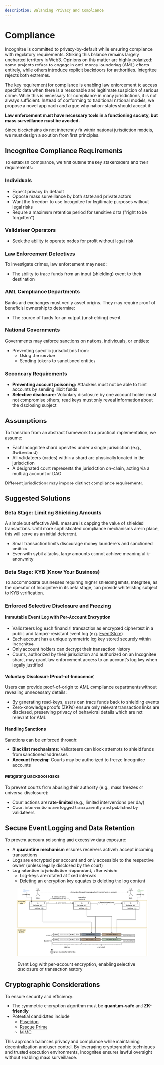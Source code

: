 ```yaml
---
description: Balancing Privacy and Compliance
---
```


# Compliance

Incognitee is committed to privacy-by-default while ensuring compliance with regulatory requirements. Striking this balance remains largely uncharted territory in Web3. Opinions on this matter are highly polarized: some projects refuse to engage in anti-money laundering (AML) efforts entirely, while others introduce explicit backdoors for authorities. Integritee rejects both extremes.

The key requirement for compliance is enabling law enforcement to access specific data when there is a reasonable and legitimate suspicion of serious crime. While this is necessary for compliance in many jurisdictions, it is not always sufficient. Instead of conforming to traditional national models, we propose a novel approach and argue why nation-states should accept it:

**Law enforcement must have necessary tools in a functioning society, but mass surveillance must be avoided.**

Since blockchains do not inherently fit within national jurisdiction models, we must design a solution from first principles.

## Incognitee Compliance Requirements

To establish compliance, we first outline the key stakeholders and their requirements:

### Individuals
- Expect privacy by default
- Oppose mass surveillance by both state and private actors
- Want the freedom to use Incognitee for legitimate purposes without legal risks
- Require a maximum retention period for sensitive data ("right to be forgotten")

### Validateer Operators
- Seek the ability to operate nodes for profit without legal risk

### Law Enforcement Detectives
To investigate crimes, law enforcement may need:
- The ability to trace funds from an input (shielding) event to their destination

### AML Compliance Departments
Banks and exchanges must verify asset origins. They may require proof of beneficial ownership to determine:
- The source of funds for an output (unshielding) event

### National Governments
Governments may enforce sanctions on nations, individuals, or entities:
- Preventing specific jurisdictions from:
    - Using the service
    - Sending tokens to sanctioned entities

### Secondary Requirements
- **Preventing account poisoning:** Attackers must not be able to taint accounts by sending illicit funds
- **Selective disclosure:** Voluntary disclosure by one account holder must not compromise others; read keys must only reveal information about the disclosing subject

## Assumptions
To transition from an abstract framework to a practical implementation, we assume:
- Each Incognitee shard operates under a single jurisdiction (e.g., Switzerland)
- All validateers (nodes) within a shard are physically located in the jurisdiction
- A designated court represents the jurisdiction on-chain, acting via a multisig account or DAO

Different jurisdictions may impose distinct compliance requirements.

## Suggested Solutions

### Beta Stage: Limiting Shielding Amounts
A simple but effective AML measure is capping the value of shielded transactions. Until more sophisticated compliance mechanisms are in place, this will serve as an initial deterrent.

- Small transaction limits discourage money launderers and sanctioned entities
- Even with sybil attacks, large amounts cannot achieve meaningful k-anonymity

### Beta Stage: KYB (Know Your Business)
To accommodate businesses requiring higher shielding limits, Integritee, as the operator of Incognitee in its beta stage, can provide whitelisting subject to KYB verification.

### Enforced Selective Disclosure and Freezing

#### Immutable Event Log with Per-Account Encryption

- Validateers log each financial transaction as encrypted ciphertext in a public and tamper-resistant event log (e.g. [EventStore](https://www.eventstore.com/))
- Each account has a unique symmetric log key stored securely within Incognitee
- Only account holders can decrypt their transaction history
- Courts, authorized by their jurisdiction and authorized on an Incognitee shard, may grant law enforcement access to an account’s log key when legally justified

#### Voluntary Disclosure (Proof-of-Innocence)

Users can provide proof-of-origin to AML compliance departments without revealing unnecessary details:
- By generating read-keys, users can trace funds back to shielding events
- Zero-knowledge proofs (ZKPs) ensure only relevant transaction links are disclosed, preserving privacy of behavioral details which are not relevant for AML

#### Handling Sanctions

Sanctions can be enforced through:
- **Blacklist mechanisms:** Validateers can block attempts to shield funds from sanctioned addresses
- **Account freezing:** Courts may be authorized to freeze Incognitee accounts

#### Mitigating Backdoor Risks

To prevent courts from abusing their authority (e.g., mass freezes or universal disclosure):
- Court actions are **rate-limited** (e.g., limited interventions per day)
- Court interventions are logged transparently and published by validateers

## Secure Event Logging and Data Retention

To prevent account poisoning and excessive data exposure:
- A **quarantine mechanism** ensures receivers actively accept incoming transactions
- Logs are encrypted per account and only accessible to the respective owner (unless legally disclosed by the court)
- Log retention is jurisdiction-dependent, after which:
    - Log-keys are rotated at fixed intervals
    - Deleting an encryption key equates to deleting the log content

<figure><img src=".gitbook/assets/ELIAS-eventlog.drawio.svg" alt=""><figcaption><p>Event Log with per-account encryption, enabling selective disclosure of transaction history</p></figcaption></figure>

## Cryptographic Considerations
To ensure security and efficiency:
- The symmetric encryption algorithm must be **quantum-safe** and **ZK-friendly**
- Potential candidates include:
    - [Poseidon](https://www.poseidon-hash.info/)
    - [Rescue Prime](https://eprint.iacr.org/2020/1143)
    - [MiMC](https://eprint.iacr.org/2016/492)

This approach balances privacy and compliance while maintaining decentralization and user control. By leveraging cryptographic techniques and trusted execution environments, Incognitee ensures lawful oversight without enabling mass surveillance.

